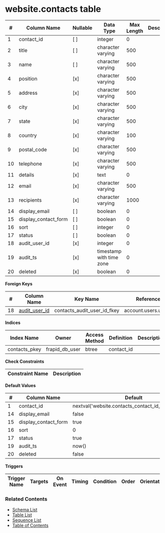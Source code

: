 # website.contacts table



| # | Column Name | Nullable | Data Type | Max Length | Description |
| --- | --- | --- | --- | --- | --- |
| 1 | contact_id | [ ] | integer | 0 |  |
| 2 | title | [ ] | character varying | 500 |  |
| 3 | name | [ ] | character varying | 500 |  |
| 4 | position | [x] | character varying | 500 |  |
| 5 | address | [x] | character varying | 500 |  |
| 6 | city | [x] | character varying | 500 |  |
| 7 | state | [x] | character varying | 500 |  |
| 8 | country | [x] | character varying | 100 |  |
| 9 | postal_code | [x] | character varying | 500 |  |
| 10 | telephone | [x] | character varying | 500 |  |
| 11 | details | [x] | text | 0 |  |
| 12 | email | [x] | character varying | 500 |  |
| 13 | recipients | [x] | character varying | 1000 |  |
| 14 | display_email | [ ] | boolean | 0 |  |
| 15 | display_contact_form | [ ] | boolean | 0 |  |
| 16 | sort | [ ] | integer | 0 |  |
| 17 | status | [ ] | boolean | 0 |  |
| 18 | audit_user_id | [x] | integer | 0 |  |
| 19 | audit_ts | [x] | timestamp with time zone | 0 |  |
| 20 | deleted | [x] | boolean | 0 |  |



**Foreign Keys**

| # | Column Name | Key Name | References |
| --- | --- | --- | --- |
| 18 | [audit_user_id](../account/users.md) | contacts_audit_user_id_fkey | account.users.user_id |



**Indices**

| Index Name | Owner | Access Method | Definition | Description |
| --- | --- | --- | --- | --- |
| contacts_pkey | frapid_db_user | btree | contact_id |  |



**Check Constraints**

| Constraint Name | Description |
| --- | --- |



**Default Values**

| # | Column Name | Default |
| --- | --- | --- |
| 1 | contact_id | nextval('website.contacts_contact_id_seq'::regclass) |
| 14 | display_email | false |
| 15 | display_contact_form | true |
| 16 | sort | 0 |
| 17 | status | true |
| 19 | audit_ts | now() |
| 20 | deleted | false |


**Triggers**

| Trigger Name | Targets | On Event | Timing | Condition | Order | Orientation | Description |
| --- | --- | --- | --- | --- | --- | --- | --- |


### Related Contents
* [Schema List](../../schemas.md)
* [Table List](../../tables.md)
* [Sequence List](../../sequences.md)
* [Table of Contents](../../README.md)
